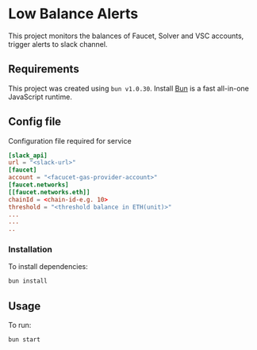 # Low Balance Alerts
This project monitors the balances of Faucet, Solver and VSC accounts, trigger alerts to slack channel.

## Requirements
This project was created using `bun v1.0.30`. Install [Bun](https://bun.sh) is a fast all-in-one JavaScript runtime.

## Config file
Configuration file required for service
```toml
[slack_api]
url = "<slack-url>"
[faucet]
account = "<facucet-gas-provider-account>"
[faucet.networks]
[[faucet.networks.eth]]
chainId = <chain-id-e.g. 10>
threshold = "<threshold balance in ETH(unit)>"
...
...
..

```
### Installation
To install dependencies:

```bash
bun install
```

## Usage
To run:

```bash
bun start
```